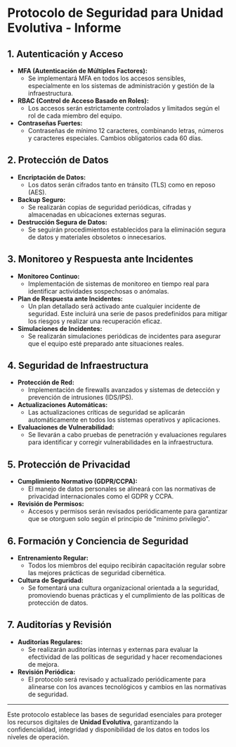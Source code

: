 # Protocolo de Seguridad para Unidad Evolutiva - Informe

## 1. Autenticación y Acceso

- **MFA (Autenticación de Múltiples Factores):** 
   - Se implementará MFA en todos los accesos sensibles, especialmente en los sistemas de administración y gestión de la infraestructura.
- **RBAC (Control de Acceso Basado en Roles):** 
   - Los accesos serán estrictamente controlados y limitados según el rol de cada miembro del equipo.
- **Contraseñas Fuertes:** 
   - Contraseñas de mínimo 12 caracteres, combinando letras, números y caracteres especiales. Cambios obligatorios cada 60 días.

## 2. Protección de Datos

- **Encriptación de Datos:**
   - Los datos serán cifrados tanto en tránsito (TLS) como en reposo (AES).
- **Backup Seguro:**
   - Se realizarán copias de seguridad periódicas, cifradas y almacenadas en ubicaciones externas seguras.
- **Destrucción Segura de Datos:**
   - Se seguirán procedimientos establecidos para la eliminación segura de datos y materiales obsoletos o innecesarios.

## 3. Monitoreo y Respuesta ante Incidentes

- **Monitoreo Continuo:** 
   - Implementación de sistemas de monitoreo en tiempo real para identificar actividades sospechosas o anómalas.
- **Plan de Respuesta ante Incidentes:** 
   - Un plan detallado será activado ante cualquier incidente de seguridad. Este incluirá una serie de pasos predefinidos para mitigar los riesgos y realizar una recuperación eficaz.
- **Simulaciones de Incidentes:** 
   - Se realizarán simulaciones periódicas de incidentes para asegurar que el equipo esté preparado ante situaciones reales.

## 4. Seguridad de Infraestructura

- **Protección de Red:**
   - Implementación de firewalls avanzados y sistemas de detección y prevención de intrusiones (IDS/IPS).
- **Actualizaciones Automáticas:**
   - Las actualizaciones críticas de seguridad se aplicarán automáticamente en todos los sistemas operativos y aplicaciones.
- **Evaluaciones de Vulnerabilidad:**
   - Se llevarán a cabo pruebas de penetración y evaluaciones regulares para identificar y corregir vulnerabilidades en la infraestructura.

## 5. Protección de Privacidad

- **Cumplimiento Normativo (GDPR/CCPA):**
   - El manejo de datos personales se alineará con las normativas de privacidad internacionales como el GDPR y CCPA.
- **Revisión de Permisos:**
   - Accesos y permisos serán revisados periódicamente para garantizar que se otorguen solo según el principio de "mínimo privilegio".

## 6. Formación y Conciencia de Seguridad

- **Entrenamiento Regular:**
   - Todos los miembros del equipo recibirán capacitación regular sobre las mejores prácticas de seguridad cibernética.
- **Cultura de Seguridad:**
   - Se fomentará una cultura organizacional orientada a la seguridad, promoviendo buenas prácticas y el cumplimiento de las políticas de protección de datos.

## 7. Auditorías y Revisión

- **Auditorías Regulares:**
   - Se realizarán auditorías internas y externas para evaluar la efectividad de las políticas de seguridad y hacer recomendaciones de mejora.
- **Revisión Periódica:**
   - El protocolo será revisado y actualizado periódicamente para alinearse con los avances tecnológicos y cambios en las normativas de seguridad.

---

Este protocolo establece las bases de seguridad esenciales para proteger los recursos digitales de **Unidad Evolutiva**, garantizando la confidencialidad, integridad y disponibilidad de los datos en todos los niveles de operación.
